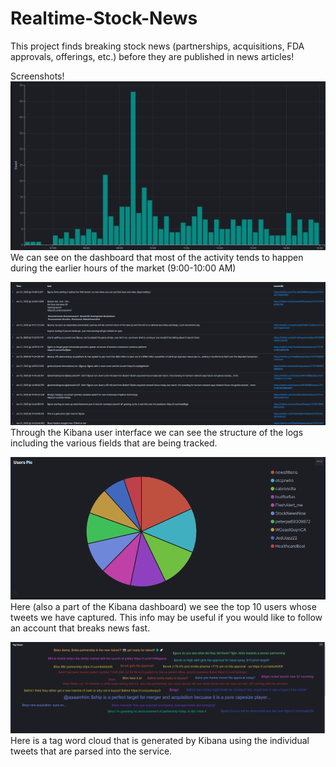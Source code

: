 # Realtime-Stock-News
This project finds breaking stock news (partnerships, acquisitions, FDA approvals, offerings, etc.) before they are published in news articles!

Screenshots!
![alt text](https://github.com/asumesh15/Realtime-Stock-News/blob/master/activity.PNG)
We can see on the dashboard that most of the activity tends to happen during the earlier hours of the market (9:00-10:00 AM)

![alt text](https://github.com/asumesh15/Realtime-Stock-News/blob/master/logs.PNG)
Through the Kibana user interface we can see the structure of the logs including the various fields that are being tracked. 

![alt text](https://github.com/asumesh15/Realtime-Stock-News/blob/master/usersPie.PNG)
Here (also a part of the Kibana dashboard) we see the top 10 users whose tweets we have captured. 
This info may be useful if you would like to follow an account that breaks news fast. 

![alt text](https://github.com/asumesh15/Realtime-Stock-News/blob/master/tagCloud.PNG)
Here is a tag word cloud that is generated by Kibana using the individual tweets that are parsed into the service. 
